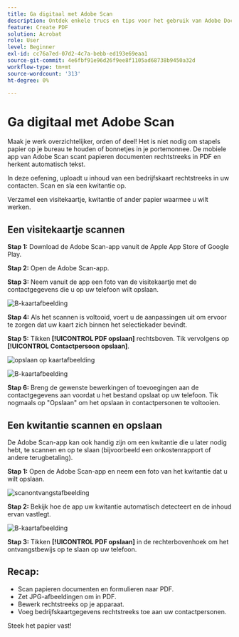 ```yaml
---
title: Ga digitaal met Adobe Scan
description: Ontdek enkele trucs en tips voor het gebruik van Adobe Document Cloud
feature: Create PDF
solution: Acrobat
role: User
level: Beginner
exl-id: cc76a7ed-07d2-4c7a-bebb-ed193e69eaa1
source-git-commit: 4e6fbf91e96d26f9ee8f1105ad68738b9450a32d
workflow-type: tm+mt
source-wordcount: '313'
ht-degree: 0%

---
```


# Ga digitaal met Adobe Scan

Maak je werk overzichtelijker, orden of deel! Het is niet nodig om stapels papier op je bureau te houden of bonnetjes in je portemonnee. De mobiele app van Adobe Scan scant papieren documenten rechtstreeks in PDF en herkent automatisch tekst.

In deze oefening, uploadt u inhoud van een bedrijfskaart rechtstreeks in uw contacten. Scan en sla een kwitantie op.

Verzamel een visitekaartje, kwitantie of ander papier waarmee u wilt werken.

## Een visitekaartje scannen

**Stap 1:** Download de Adobe Scan-app vanuit de Apple App Store of Google Play.

**Stap 2:** Open de Adobe Scan-app.

**Stap 3:** Neem vanuit de app een foto van de visitekaartje met de contactgegevens die u op uw telefoon wilt opslaan.

![B-kaartafbeelding](assets/scanbcard.png)


**Stap 4:** Als het scannen is voltooid, voert u de aanpassingen uit om ervoor te zorgen dat uw kaart zich binnen het selectiekader bevindt.

**Stap 5:** Tikken **[!UICONTROL PDF opslaan]** rechtsboven. Tik vervolgens op **[!UICONTROL Contactpersoon opslaan]**.


![opslaan op kaartafbeelding](assets/savecontact.jpg)

![B-kaartafbeelding](assets/savecontact.png)

**Stap 6:** Breng de gewenste bewerkingen of toevoegingen aan de contactgegevens aan voordat u het bestand opslaat op uw telefoon. Tik nogmaals op &quot;Opslaan&quot; om het opslaan in contactpersonen te voltooien.

## Een kwitantie scannen en opslaan

De Adobe Scan-app kan ook handig zijn om een kwitantie die u later nodig hebt, te scannen en op te slaan (bijvoorbeeld een onkostenrapport of andere terugbetaling).

**Stap 1:** Open de Adobe Scan-app en neem een foto van het kwitantie dat u wilt opslaan.

![scanontvangstafbeelding](assets/scanreceipt.png)


**Stap 2:** Bekijk hoe de app uw kwitantie automatisch detecteert en de inhoud ervan vastlegt.

![B-kaartafbeelding](assets/receiptoutput.jpg)

**Stap 3:** Tikken **[!UICONTROL PDF opslaan]** in de rechterbovenhoek om het ontvangstbewijs op te slaan op uw telefoon.


## Recap:

* Scan papieren documenten en formulieren naar PDF.
* Zet JPG-afbeeldingen om in PDF.
* Bewerk rechtstreeks op je apparaat.
* Voeg bedrijfskaartgegevens rechtstreeks toe aan uw contactpersonen.

Steek het papier vast!
